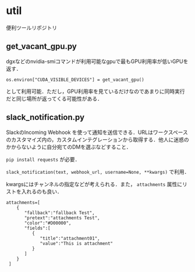# util
便利ツールリポジトリ

## get_vacant_gpu.py
dgxなどのnvidia-smiコマンドが利用可能なgpuで最もGPU利用率が低いGPUを返す．

```
os.environ["CUDA_VISIBLE_DEVICES"] = get_vacant_gpu()
```
として利用可能．ただし，GPU利用率を見ているだけなのであまりに同時実行だと同じ場所が返ってくる可能性がある．

## slack_notification.py
SlackのIncoming Webhook を使って通知を送信できる．URLはワークスペースのカスタマイズ内の，カスタムインテグレーションから取得する．他人に迷惑のかからないように自分宛てのDMを選ぶなどすること．

`pip install requests` が必要．

`slack_notification(text, webhook_url, username=None, **kwargs)` で利用．

kwargsにはチャンネルの指定などが考えられる．また， `attachments` 属性にリストを入れるのも良い．

```
attachments=[
    {
       "fallback":"fallback Test",
       "pretext":"attachments Test",
       "color":"#D00000",
       "fields":[
          {
             "title":"attachment01",
             "value":"This is attachment"
          }
       ]
    }
 ]
```
